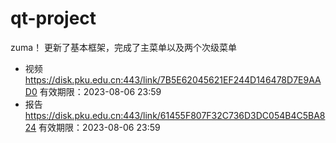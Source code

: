 # qt-project
zuma！
更新了基本框架，完成了主菜单以及两个次级菜单
+ 视频
https://disk.pku.edu.cn:443/link/7B5E62045621EF244D146478D7E9AAD0
有效期限：2023-08-06 23:59
+ 报告
https://disk.pku.edu.cn:443/link/61455F807F32C736D3DC054B4C5BA824
有效期限：2023-08-06 23:59
